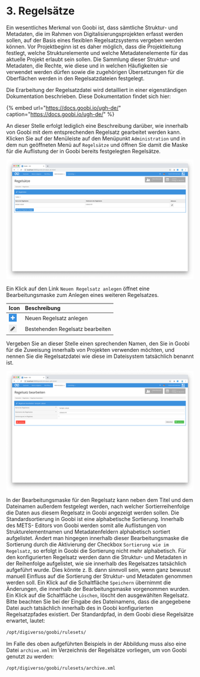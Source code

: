 # 3. Regelsätze

Ein wesentliches Merkmal von Goobi ist, dass sämtliche Struktur- und Metadaten, die im Rahmen von Digitalisierungsprojekten erfasst werden sollen, auf der Basis eines flexiblen Regelsatzsystems vergeben werden können. Vor Projektbeginn ist es daher möglich, dass die Projektleitung festlegt, welche Strukturelemente und welche Metadatenelemente für das aktuelle Projekt erlaubt sein sollen. Die Sammlung dieser Struktur- und Metadaten, die Rechte, wie diese und in welchen Häufigkeiten sie verwendet werden dürfen sowie die zugehörigen Übersetzungen für die Oberflächen werden in den Regelsatzdateien festgelegt.

Die Erarbeitung der Regelsatzdatei wird detailliert in einer eigenständigen Dokumentation beschrieben. Diese Dokumentation findet sich hier:

{% embed url="https://docs.goobi.io/ugh-de/" caption="https://docs.goobi.io/ugh-de/" %}

An dieser Stelle erfolgt lediglich eine Beschreibung darüber, wie innerhalb von Goobi mit dem entsprechenden Regelsatz gearbeitet werden kann. Klicken Sie auf der Menüleiste auf den Menüpunkt `Administration` und in dem nun geöffneten Menü auf `Regelsätze` und öffnen Sie damit die Maske für die Auflistung der in Goobi bereits festgelegten Regelsätze.

![Liste der konfigurierten Regels&#xE4;tze in Goobi](../.gitbook/assets/30-56d.png)

Ein Klick auf den Link `Neuen Regelsatz anlegen` öffnet eine Bearbeitungsmaske zum Anlegen eines weiteren Regelsatzes.

| Icon | Beschreibung |
| :--- | :--- |
| ![ruleset\_02.png](../.gitbook/assets/ruleset_02.png) | Neuen Regelsatz anlegen |
| ![ruleset\_01.png](../.gitbook/assets/ruleset_01.png) | Bestehenden Regelsatz bearbeiten |

Vergeben Sie an dieser Stelle einen sprechenden Namen, den Sie in Goobi für die Zuweisung innerhalb von Projekten verwenden möchten, und nennen Sie die Regelsatzdatei wie diese im Dateisystem tatsächlich benannt ist.

![Bearbeitungsmaske f&#xFC;r die Erfassung eines Regelsatzes](../.gitbook/assets/30-57d.png)

In der Bearbeitungsmaske für den Regelsatz kann neben dem Titel und dem Dateinamen außerdem festgelegt werden, nach welcher Sortierreihenfolge die Daten aus diesem Regelsatz in Goobi angezeigt werden sollen. Die Standardsortierung in Goobi ist eine alphabetische Sortierung. Innerhalb des METS- Editors von Goobi werden somit alle Auflistungen von Strukturelementnamen und Metadatenfeldern alphabetisch sortiert aufgelistet. Ändert man hingegen innerhalb dieser Bearbeitungsmaske die Sortierung durch die Aktivierung der Checkbox `Sortierung wie im Regelsatz`, so erfolgt in Goobi die Sortierung nicht mehr alphabetisch. Für den konfigurierten Regelsatz werden dann die Struktur- und Metadaten in der Reihenfolge aufgelistet, wie sie innerhalb des Regelsatzes tatsächlich aufgeführt wurde. Dies könnte z. B. dann sinnvoll sein, wenn ganz bewusst manuell Einfluss auf die Sortierung der Struktur- und Metadaten genommen werden soll. Ein Klick auf die Schaltfläche `Speichern` übernimmt die Änderungen, die innerhalb der Bearbeitungsmaske vorgenommen wurden. Ein Klick auf die Schaltfläche `Löschen`, löscht den ausgewählten Regelsatz. Bitte beachten Sie bei der Eingabe des Dateinamens, dass die angegebene Datei auch tatsächlich innerhalb des in Goobi konfigurierten Regelsatzpfades existiert. Der Standardpfad, in dem Goobi diese Regelsätze erwartet, lautet:

```bash
/opt/digiverso/goobi/rulesets/
```

Im Falle des oben aufgeführten Beispiels in der Abbildung muss also eine Datei `archive.xml` im Verzeichnis der Regelsätze vorliegen, um von Goobi genutzt zu werden:

```bash
/opt/digiverso/goobi/rulesets/archive.xml
```
